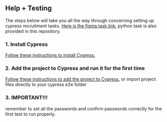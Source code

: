 ## Help + Testing

The steps below will take you all the way through concerning setting up cypress recruitment tasks.
[Here is the figma task link.](https://www.figma.com/proto/IR2ZuAVE4ha3RjKaDsEvtf/Untitled?node-id=15-42&scaling=scale-down&page-id=0%3A1)
python task is also provided in this repository.

### 1. Install Cypress

[Follow these instructions to install Cypress.](https://on.cypress.io/installing-cypress)

### 2. Add the project to Cypress and run it for the first time

[Follow these instructions to add the project to Cypress.](https://on.cypress.io/writing-your-first-test)
or 
import project files directly to your cypress e2e folder

### 3. IMPORTANT!!!

remember to set all the passwords and confirm passwords correctly for the first test to run properly.

